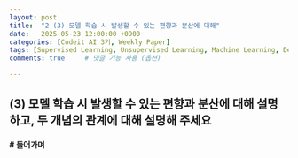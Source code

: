 ```yaml
---
layout: post
title:  "2-(3) 모델 학습 시 발생할 수 있는 편향과 분산에 대해"
date:   2025-05-23 12:00:00 +0900
categories: [Codeit AI 3기, Weekly Paper]
tags: [Supervised Learning, Unsupervised Learning, Machine Learning, Deep Learning, AI]
comments: true     # 댓글 기능 사용 (옵션)

---
```


## (3) 모델 학습 시 발생할 수 있는 편향과 분산에 대해 설명하고, 두 개념의 관계에 대해 설명해 주세요

#### # 들어가며
